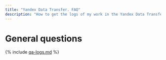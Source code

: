 ```yaml
---
title: "Yandex Data Transfer. FAQ"
description: "How to get the logs of my work in the Yandex Data Transfer service? Answers to this and other questions in this article."
---
```


# General questions

{% include [qa-logs.md](../../_includes/qa-logs.md) %}